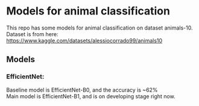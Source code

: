 # Models for animal classification
This repo has some models for animal classification on dataset animals-10. Dataset is from here: https://www.kaggle.com/datasets/alessiocorrado99/animals10
## Models
### EfficientNet:
Baseline model is EfficientNet-B0, and the accuracy is ~62% <br>
Main model is EfficientNet-B1, and is on developing stage right now.

